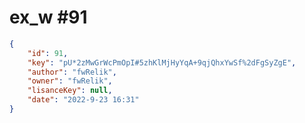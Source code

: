 
# ex_w #91
                
```JSON
{
    "id": 91,
    "key": "pU*2zMwGrWcPmOpI#5zhKlMjHyYqA+9qjQhxYwSf%2dFgSyZgE",
    "author": "fwRelik",
    "owner": "fwRelik",
    "lisanceKey": null,
    "date": "2022-9-23 16:31"
}
```
